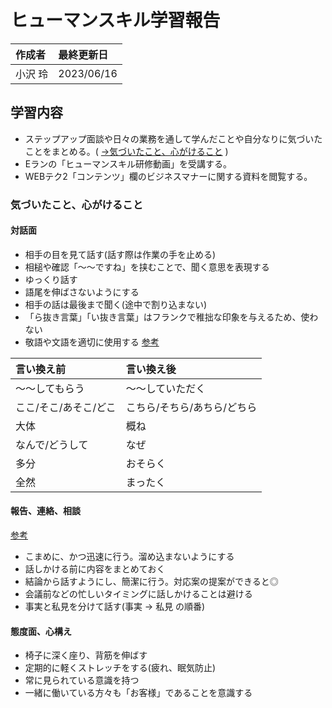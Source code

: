 # ヒューマンスキル学習報告 

|作成者|最終更新日|
|:--|:--|
|小沢 玲|2023/06/16|

## 学習内容
- ステップアップ面談や日々の業務を通して学んだことや自分なりに気づいたことをまとめる。( [→気づいたこと、心がけること](#気づいたこと、心がけること) )
- Eランの「ヒューマンスキル研修動画」を受講する。
- WEBテク2「コンテンツ」欄のビジネスマナーに関する資料を閲覧する。

### 気づいたこと、心がけること

#### 対話面
- 相手の目を見て話す(話す際は作業の手を止める)
- 相槌や確認「～～ですね」を挟むことで、聞く意思を表現する
- ゆっくり話す
- 語尾を伸ばさないようにする
- 相手の話は最後まで聞く(途中で割り込まない)
- 「ら抜き言葉」「い抜き言葉」はフランクで稚拙な印象を与えるため、使わない
- 敬語や文語を適切に使用する
  [参考](https://www.fumitei.jp/spoken-language/)

|言い換え前|言い換え後|
|:--|:--|
|～～してもらう|～～していただく|
|ここ/そこ/あそこ/どこ|こちら/そちら/あちら/どちら|
|大体|概ね|
|なんで/どうして|なぜ|
|多分|おそらく|
|全然|まったく|

#### 報告、連絡、相談
[参考](https://asana.com/ja/resources/ho-ren-so)
- こまめに、かつ迅速に行う。溜め込まないようにする
- 話しかける前に内容をまとめておく
- 結論から話すようにし、簡潔に行う。対応案の提案ができると◎
- 会議前などの忙しいタイミングに話しかけることは避ける
- 事実と私見を分けて話す(事実 → 私見 の順番)

#### 態度面、心構え
- 椅子に深く座り、背筋を伸ばす
- 定期的に軽くストレッチをする(疲れ、眠気防止)
- 常に見られている意識を持つ
- 一緒に働いている方々も「お客様」であることを意識する